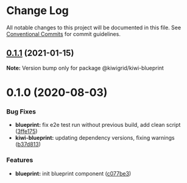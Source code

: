 # Change Log

All notable changes to this project will be documented in this file.
See [Conventional Commits](https://conventionalcommits.org) for commit guidelines.

## [0.1.1](https://github.com/kiwigrid/kiwi-components/compare/@kiwigrid/kiwi-blueprint@0.1.0...@kiwigrid/kiwi-blueprint@0.1.1) (2021-01-15)

**Note:** Version bump only for package @kiwigrid/kiwi-blueprint





# 0.1.0 (2020-08-03)


### Bug Fixes

* **blueprint:** fix e2e test run without previous build, add clean script ([3ffe175](https://github.com/kiwigrid/kiwi-components/commit/3ffe175765b89811df004bd48409bbde806f85e4))
* **kiwi-blueprint:** updating dependency versions, fixing warnings ([b37d813](https://github.com/kiwigrid/kiwi-components/commit/b37d813e74eed65e842e87847c67009f046cd892))


### Features

* **blueprint:** init blueprint component ([c077be3](https://github.com/kiwigrid/kiwi-components/commit/c077be3e0ecfd61ab7db17f85aec62635588f015))
